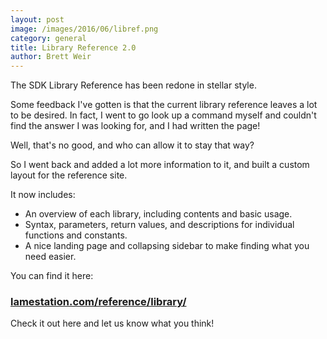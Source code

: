```yaml
---
layout: post
image: /images/2016/06/libref.png
category: general
title: Library Reference 2.0
author: Brett Weir
---
```


The SDK Library Reference has been redone in stellar style.

Some feedback I've gotten is that the current library reference leaves a lot to
be desired. In fact, I went to go look up a command myself and couldn't find the answer
I was looking for, and I had written the page!

Well, that's no good, and who can allow it to stay that way?

So I went back and added a lot more information to it, and built a custom layout for the
reference site.

It now includes:

- An overview of each library, including contents and basic usage.
- Syntax, parameters, return values, and descriptions for individual functions and constants.
- A nice landing page and collapsing sidebar to make finding what you need easier.

You can find it here:

### [lamestation.com/reference/library/](http://bit.ly/25z0UV1)

Check it out here and let us know what you think!
